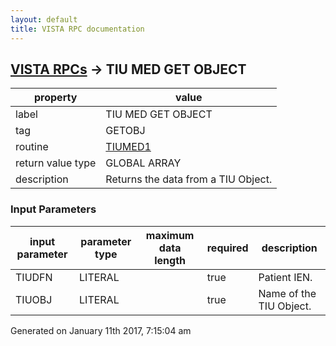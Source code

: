 ```yaml
---
layout: default
title: VISTA RPC documentation
---
```




## [VISTA RPCs](TableOfContent.md) &#8594; TIU MED GET OBJECT 

 property | value 
--- | --- 
 label | TIU MED GET OBJECT
 tag | GETOBJ
 routine | [TIUMED1](http://code.osehra.org/dox/Routine_TIUMED1_source.html)
 return value type | GLOBAL ARRAY
 description | Returns the data from a TIU Object.

### Input Parameters

| input parameter | parameter type | maximum data length | required | description | 
| --- | --- | --- | --- | --- | 
| TIUDFN | LITERAL |  | true | Patient IEN. | 
| TIUOBJ | LITERAL |  | true | Name of the TIU Object. | 




 Generated on January 11th 2017, 7:15:04 am